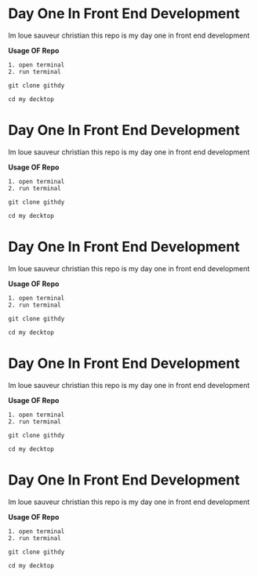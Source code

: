 # Day One In Front End Development
 Im loue sauveur christian this repo is my day one in front end development 

**Usage OF Repo**

    1. open terminal
    2. run terminal


``git clone githdy``

``cd my decktop``
# Day One In Front End Development
 Im loue sauveur christian this repo is my day one in front end development 

**Usage OF Repo**

    1. open terminal
    2. run terminal


``git clone githdy``

``cd my decktop``
# Day One In Front End Development
 Im loue sauveur christian this repo is my day one in front end development 

**Usage OF Repo**

    1. open terminal
    2. run terminal


``git clone githdy``

``cd my decktop``
# Day One In Front End Development
 Im loue sauveur christian this repo is my day one in front end development 

**Usage OF Repo**

    1. open terminal
    2. run terminal


``git clone githdy``

``cd my decktop``
# Day One In Front End Development
 Im loue sauveur christian this repo is my day one in front end development 

**Usage OF Repo**

    1. open terminal
    2. run terminal


``git clone githdy``

``cd my decktop``
